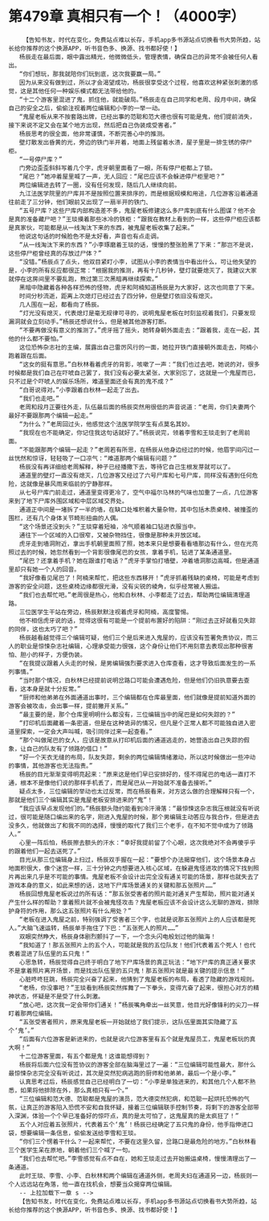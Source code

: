 # 第479章 真相只有一个！（4000字）
        【告知书友，时代在变化，免费站点难以长存，手机app多书源站点切换看书大势所趋，站长给你推荐的这个换源APP，听书音色多、换源、找书都好使！】
       杨辰走在最后面，眼中露出精光，他微微低头，管理表情，确保自己的异常不会被任何人看出。
       “你们想玩，那我就陪你们玩到底，这次我要赢一局。”
       因为从来没有做到过，所以才会渴望成功，杨辰很享受这个过程，他喜欢这种紧张刺激的感觉，这是其他任何一种娱乐模式都无法带给他的。
       “十二个游客里混进了鬼，抓住他，就能破局。”杨辰走在自己同学和老周、段月中间，确保自己的安全之后，偷偷注视着两位编辑和小李的一举一动。
       “鬼屋老板从来不按套路出牌，已经出事的范聪和范大德也很有可能是鬼，他们提前消失，接下来说不定又会在某个地方出现，然后把自己伪装成受害者。”
       杨辰思考的很全面，他非常谨慎，不断完善心中的推测。
       壁灯散发出昏黄的光，旁边的铁门半开着，地面上残留着水渍，屋子里是一排生锈的停尸柜。
       “一号停尸库？”
       门旁边歪歪斜斜写着几个字，虎牙朝里面看了一眼，所有停尸柜都上了锁。
       “尾巴？”她冲着屋里喊了一声，无人回应：“尾巴应该不会躲进停尸柜里吧？”
       两位编辑进去转了一圈，没有任何发现，随后几人继续向前。
       九江法医学院里的尸库并不是按照位置来排序的，而是根据规模和用途，几位游客沿着通道往前走了三分钟，他们眼前又出现了一扇半开的铁门、
       “五号尸库？这些尸库内部构造差不多，鬼屋老板修建这么多尸库到底有什么图谋？他不会是真的准备藏尸吧？”王琰摸着那些冰冷的铁柜：“跟我在教材上看到的一样，这些停尸柜应该都是真家伙，可能都是从一线淘汰下来的东西，被鬼屋老板收集了起来。”
       他说这句话的时候脸色不是太好看，声音也有点走调。
       “从一线淘汰下来的东西？”小李琢磨着王琰的话，慢慢的整张脸黑了下来：“那岂不是说，这些停尸柜曾经真的存放过尸体？”
       “没错。”杨辰点了点头，他双目紧盯小李，试图从小李的表情当中看出什么，可让他失望的是，小李的所有反应都很正常：“根据我的推测，再有十几秒钟，壁灯就要熄灭了，我建议大家就停在这房间里不要乱跑，熬过第三次黑暗再继续探索。”
       黑暗中隐藏着各种各样恐怖的怪物，虎牙和阿楠知道杨辰是为大家好，这次也同意了下来。
       时间分秒流逝，距离上次熄灯已经过去了四分钟，但是壁灯依旧没有熄灭。
       几人围在一起，都看向了杨辰。
       “灯光没有熄灭，代表熄灯是毫无规律可寻的，说明鬼屋老板在时刻监视着我们，只要发现漏洞就会立刻动手。”杨辰还想说什么，但是被其他游客打断。
       “不要再做没有意义的推测了。”虎牙摇了摇头，她转身朝外面走去：“跟着我，走在一起，其他的什么都不要怕。”
       这位恐怖杂志社的主编，展露出自己雷厉风行的一面，她拉开铁门直接朝外面走去，阿楠小跑着跟在后面。
       “这女的挺有意思。”白秋林看着虎牙的背影，咳嗽了一声：“我们也过去吧，她说的对，很多时候都是我们自己在吓唬自己罢了，我们没有必要太紧张，大家别忘了，这就是一个鬼屋而已，只不过是个吓唬人的娱乐场所，难道里面还会有真的鬼不成？”
       “白哥说得对。”小李跟着白秋林一起走了出去。
       “我们也走吧。”
       老周和段月正要往外走，队伍最后面的杨辰突然用很低的声音说道：“老周，你们夫妻两个最好不要跟那两个编辑一起走。”
       “为什么？”老周回过头，他感觉这个法医学院学生有点莫名其妙。
       “我现在也不能确定，你记住我这句话就好了。”杨辰说完，领着李雪和王琰走到了老周前面。
       “不能跟那两个编辑一起走？”老周若有所思，在杨辰从他身边经过的时候，他眉宇间闪过一丝恍然和惊讶，轻轻吸了一口凉气：“难道那两个编辑有问题？”
       杨辰没有再详细给老周解释，种子已经播撒下去，等待它自己生根发芽就可以了。
       通道里的壁灯一直没有熄灭，几位游客又经过了六号尸库和七号尸库，同样没有遇到任何危险，这就像是暴风雨来临前的宁静那样。
       从七号尸库门前走过，通道里变得更冷了，空气中福尔马林的气味也加重了一点，几位游客来到了地下尸库外围区域和中层区域交界处。
       通道正中间是一堵拆了一半的墙，在缺口处堆积着大量杂物，其中包括木质桌椅、被撞歪的围栏，还有几个身体关节畸形扭曲的人偶。
       “这个场景还没到头？”王琰穿着短袖，冷气顺着袖口钻进衣服当中。
       通往下一个区域的入口很窄，又被杂物挡住，很像是那种未开放区域。
       虎牙走到墙洞附近，拿出手机朝里面照了照，她本来只是想要看看墙那边有什么，但在光亮照过去的时候，她忽然看到一个背影很像尾巴的女孩，拿着手机，钻进了某条通道里。
       “尾巴？还拿着手机？她在跟谁打电话？”虎牙手掌怕打墙壁，冲着墙洞那边高喊，但是通道里却只有她一个人的回音。
       “我好像看见尾巴了！阿楠来帮忙，把这些东西移开！”虎牙抓着残缺的桌椅，可能是考虑到游客的安全问题，这些桌椅边缘都很光滑，没有尖锐的棱角，似乎经常被人搬运。
       “我们也去帮忙吧。”老周很是热心，他和白秋林、小李都走了过去，帮助两位编辑清理道路。
       三位医学生干站在旁边，杨辰默默注视着虎牙和阿楠，高度警惕。
       他不相信虎牙说的话，觉得这很有可能是一个提前布置好的陷阱：“刚过去正好就看见失踪的同伴，这也太巧了吧？”
       杨辰越看越觉得三个编辑可疑，他们三个是后来进入鬼屋的，应该没有签署免责协议，而三人的职业是惊悚杂志社编辑，心理承受能力很强，这个身份让他们不用刻意去表现出那种很害怕、胆小的样子，方便伪装。
       “在我提议跟着人头走的时候，是男编辑强烈要求进入仓库查看，这才导致后面发生的一系列事情。”
       “当时那个情况，白秋林已经提前说明岔路口可能会遭遇危险，但是他们仍旧执意要去查看，这本身是就十分反常。”
       “厨师和他弟弟在外面通道出事时，三个编辑都在仓库最里面，他们就像是提前知道外面的游客会被攻击，会出事一样，提前撇开关系。”
       “最主要的是，那个仓库里明明什么都没有，三位编辑当中的尾巴是如何失踪的？”
       “打印机后面藏着一条密道，但是在这种诡异的情况，但凡是个正常人都不可能独自进入密道里探索，一定会大声叫喊，吸引同伴过来一起查看。”
       “那个叫做尾巴的女人，应该是故意从打印机后面的通道逃走的，她营造出自己失踪的假象，让自己的队友有了领路的借口！”
       “好一个天衣无缝的布局，队友失踪，剩余的两位编辑情绪激动，所以这时候做出一些冲动的事情，其他游客也无法指责。”
       杨辰的目光渐渐变得明亮起来：“原来这是他们早已安排好的，怪不得尾巴的电话一直打不通，根本不是像他们说的那样手机丢了，而是尾巴从一开始就不准备去接听。”
       疑点太多，三位编辑的举动也太过反常，而在杨辰看来，对方这么做的合理解释只有一个，那就是他们三个编辑其实是鬼屋老板安排进来的“鬼”！
       “我应该早点发现他们的。”杨辰额头隐约能看到冷汗滑落：“最惊悚这杂志我压根就没有听说过，很可能是随口编出来的名字，刚进入鬼屋的时候，那个男编辑主动答应与我合作，但是进去没多久，他就做出了和我不同的选择，慢慢的取代了我们三个老手，在不知不觉中成为了领路人。”
       心里一阵后怕，杨辰擦去额头的汗水：“幸好我提前留了个心眼，这次我绝对不会再傻乎乎的跟着他们一起去送死了。”
       目光从那三位编辑身上扫过，杨辰双手握在一起：“要想个办法揭穿他们，这个场景本身占地面积很大，像个迷宫一样，三十分钟之内想要进入核心区域，在躲避鬼怪进攻的情况下找到照片再出来几乎是不可能的事情。鬼屋老板不会设计出完全没有通关可能的场景，那样也就失去了游戏本身的意义，如此来想的话，这地下尸库场景通关的关键和那五张照片……”
       杨辰回想鬼屋老板说过的所有话：“那五张受害者的照片能对通关产生帮助，照片能对通关产生什么样的帮助？拿着照片就不会被鬼怪攻击？鬼屋老板应该不会设计这么无聊的游戏，排除护身符的作用，那么这五张照片有什么用处？”
       “老板在进入鬼屋之前，特别强调了受害者三个字，也就是说那五张照片上的人应该都是死人。”大脑飞速运转，杨辰单手拖住了下巴：“五张死人的照片……”
       双眼突然睁大，杨辰身体剧烈颤抖了一下，一个念头闪电般划过他的脑海！
       “我知道了！那五张照片上的五个人，可能就是我的五位队友！他们代表着五个死人！也代表着混进了队伍里的五只鬼！”
       心思急转，杨辰觉得自己终于明白了地下尸库场景的真正玩法：“地下尸库的真正通关要求不是拿着照片离开场景，而是找出队伍里的五只鬼！那五张照片就是最关键的提示信息！”
       心脏咚咚狂跳，杨辰完全兴奋了起来，他猜到了鬼屋老板的布局，看透了隐藏的游戏规则。
       “老杨，你没事吧？”王琰看到杨辰突然挥舞了一下拳头，变得亢奋了起来，很担心对方的精神状态，怀疑是不是受了什么刺激。
       “放心吧，这次我一定会带你们通关！”杨辰嘴角牵出一丝笑意，他目光好像锋利的尖刀一样盯着那两位编辑。
       “五张受害者照片，原来鬼屋老板一开始就给了我们提示，这队伍里面其实隐藏了五个‘鬼’。”
       “后面有六位游客是新进来的，也就是说六位游客里有五个就是鬼屋员工，鬼屋老板玩的真大啊！”
       十二位游客里面，有五个都是鬼！这谁能想得到？
       杨辰将后面六位没有签协议的游客全部在脑海里过了一遍：“三位编辑可能性最大，那什么最惊悚杂志完全没有听说过，其次是突然犯病逃跑的厨师和他弟弟，最后一个是小李。”
       认真思考过后，杨辰感觉自己已经明白了一切：“小李是单独进来的，和其他几个人都不熟悉，如果将他排除在外，那么真相只有一个。”
       “三位编辑和范大德、范聪都是鬼屋的演员，范大德突然犯病，和范聪一起烘托恐怖的气氛，让真正的游客陷入恐慌不安和自我怀疑，接着三位编辑联手控制节奏，将剩下的游客全部带入深渊，体验一个个早已准备好的惊吓点，真的是太可怕了，这鬼屋真的是太疯狂了！”
       五个人对应着五张照片，代表着五个‘鬼’！杨辰已经确定了五只鬼的身份，他手指伸进口袋，想要编辑一条信息，偷偷发送给李雪和王琰。
       “你们三个愣着干什么？一起来帮忙，不要在这里久留，岔路口是最危险的地方。”白秋林看三个医学生呆在原地，朝着他们三个喊了一句。
       “我们也去帮忙吧。”李雪感觉有点不自在，她和王琰走过去开始搬运桌椅，慢慢清理出了一条通道。
       此时王琰、李雪、小李、白秋林和两个编辑在通道外侧，老周夫妇在通道另一边，杨辰则一个人远远站在角落，他一直在找机会，想要当众揭穿两位编辑。
       -- 上拉加载下一章 s -->
       【告知书友，时代在变化，免费站点难以长存，手机app多书源站点切换看书大势所趋，站长给你推荐的这个换源APP，听书音色多、换源、找书都好使！】